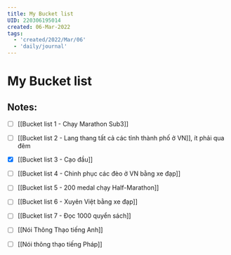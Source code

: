```yaml
---
title: My Bucket list
UID: 220306195014
created: 06-Mar-2022
tags:
  - 'created/2022/Mar/06'
  - 'daily/journal'
---
```

# My Bucket list

## Notes:
- [ ] [[Bucket list 1 - Chạy Marathon Sub3]]
- [ ] [[Bucket list 2 - Lang thang tất cả các tỉnh thành phố ở VN]], ít phải qua đêm
- [x] [[Bucket list 3 - Cạo đầu]]
- [ ] [[Bucket list 4 - Chinh phục các đèo ở VN bằng xe đạp]]
- [ ] [[Bucket list 5 - 200 medal chạy Half-Marathon]]
- [ ] [[Bucket list 6 - Xuyên Việt bằng xe đạp]]
- [ ] [[Bucket list 7 - Đọc 1000 quyển sách]]
- [ ] [[Nói Thông Thạo tiếng Anh]]
- [ ] [[Nói thông thạo tiếng Pháp]]

